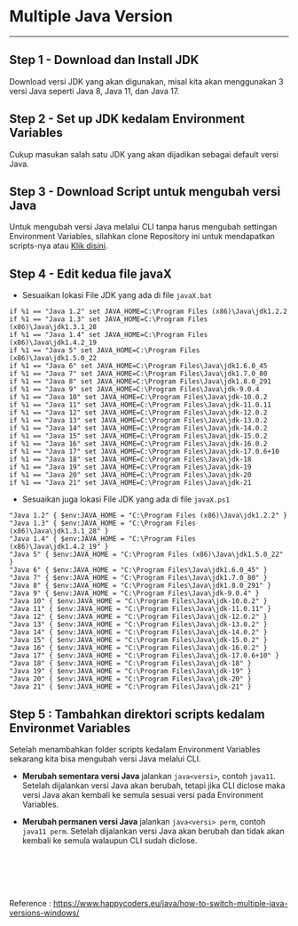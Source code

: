 # Multiple Java Version
---

## **Step 1** - Download dan Install JDK
Download versi JDK yang akan digunakan, misal kita akan menggunakan 3 versi Java seperti Java 8, Java 11, dan Java 17. 

## **Step 2** - Set up JDK kedalam Environment Variables
Cukup masukan salah satu JDK yang akan dijadikan sebagai default versi Java.

## **Step 3** - Download Script untuk mengubah versi Java
Untuk mengubah versi Java melalui CLI tanpa harus mengubah settingan Environment Variables, silahkan clone Repository ini untuk mendapatkan scripts-nya atau [Klik disini](https://www.happycoders.eu/wp-content/uploads/2023/04/scripts-up-to-java21.zip).

## **Step 4** - Edit kedua file javaX
- Sesuaikan lokasi File JDK yang ada di file `javaX.bat`
```
if %1 == "Java 1.2" set JAVA_HOME=C:\Program Files (x86)\Java\jdk1.2.2
if %1 == "Java 1.3" set JAVA_HOME=C:\Program Files (x86)\Java\jdk1.3.1_28
if %1 == "Java 1.4" set JAVA_HOME=C:\Program Files (x86)\Java\jdk1.4.2_19
if %1 == "Java 5" set JAVA_HOME=C:\Program Files (x86)\Java\jdk1.5.0_22
if %1 == "Java 6" set JAVA_HOME=C:\Program Files\Java\jdk1.6.0_45
if %1 == "Java 7" set JAVA_HOME=C:\Program Files\Java\jdk1.7.0_80
if %1 == "Java 8" set JAVA_HOME=C:\Program Files\Java\jdk1.8.0_291
if %1 == "Java 9" set JAVA_HOME=C:\Program Files\Java\jdk-9.0.4
if %1 == "Java 10" set JAVA_HOME=C:\Program Files\Java\jdk-10.0.2
if %1 == "Java 11" set JAVA_HOME=C:\Program Files\Java\jdk-11.0.11
if %1 == "Java 12" set JAVA_HOME=C:\Program Files\Java\jdk-12.0.2
if %1 == "Java 13" set JAVA_HOME=C:\Program Files\Java\jdk-13.0.2
if %1 == "Java 14" set JAVA_HOME=C:\Program Files\Java\jdk-14.0.2
if %1 == "Java 15" set JAVA_HOME=C:\Program Files\Java\jdk-15.0.2
if %1 == "Java 16" set JAVA_HOME=C:\Program Files\Java\jdk-16.0.2
if %1 == "Java 17" set JAVA_HOME=C:\Program Files\Java\jdk-17.0.6+10
if %1 == "Java 18" set JAVA_HOME=C:\Program Files\Java\jdk-18
if %1 == "Java 19" set JAVA_HOME=C:\Program Files\Java\jdk-19
if %1 == "Java 20" set JAVA_HOME=C:\Program Files\Java\jdk-20
if %1 == "Java 21" set JAVA_HOME=C:\Program Files\Java\jdk-21
```

- Sesuaikan juga lokasi File JDK yang ada di file `javaX.ps1`
```
"Java 1.2" { $env:JAVA_HOME = "C:\Program Files (x86)\Java\jdk1.2.2" }
"Java 1.3" { $env:JAVA_HOME = "C:\Program Files (x86)\Java\jdk1.3.1_28" }
"Java 1.4" { $env:JAVA_HOME = "C:\Program Files (x86)\Java\jdk1.4.2_19" }
"Java 5" { $env:JAVA_HOME = "C:\Program Files (x86)\Java\jdk1.5.0_22" }
"Java 6" { $env:JAVA_HOME = "C:\Program Files\Java\jdk1.6.0_45" }
"Java 7" { $env:JAVA_HOME = "C:\Program Files\Java\jdk1.7.0_80" }
"Java 8" { $env:JAVA_HOME = "C:\Program Files\Java\jdk1.8.0_291" }
"Java 9" { $env:JAVA_HOME = "C:\Program Files\Java\jdk-9.0.4" }
"Java 10" { $env:JAVA_HOME = "C:\Program Files\Java\jdk-10.0.2" }
"Java 11" { $env:JAVA_HOME = "C:\Program Files\Java\jdk-11.0.11" }
"Java 12" { $env:JAVA_HOME = "C:\Program Files\Java\jdk-12.0.2" }
"Java 13" { $env:JAVA_HOME = "C:\Program Files\Java\jdk-13.0.2" }
"Java 14" { $env:JAVA_HOME = "C:\Program Files\Java\jdk-14.0.2" }
"Java 15" { $env:JAVA_HOME = "C:\Program Files\Java\jdk-15.0.2" }
"Java 16" { $env:JAVA_HOME = "C:\Program Files\Java\jdk-16.0.2" }
"Java 17" { $env:JAVA_HOME = "C:\Program Files\Java\jdk-17.0.6+10" }
"Java 18" { $env:JAVA_HOME = "C:\Program Files\Java\jdk-18" }
"Java 19" { $env:JAVA_HOME = "C:\Program Files\Java\jdk-19" }
"Java 20" { $env:JAVA_HOME = "C:\Program Files\Java\jdk-20" }
"Java 21" { $env:JAVA_HOME = "C:\Program Files\Java\jdk-21" }
```

## **Step 5** : Tambahkan direktori scripts kedalam Environmet Variables

Setelah menambahkan folder scripts kedalam Environment Variables sekarang kita bisa mengubah versi Java melalui CLI. 

- **Merubah sementara versi Java** jalankan `java<versi>`, contoh `java11`. Setelah dijalankan versi Java akan berubah, tetapi jika CLI diclose maka versi Java akan kembali ke semula sesuai versi pada Environment Variables.

- **Merubah permanen versi Java** jalankan `java<versi> perm`, contoh `java11 perm`. Setelah dijalankan versi Java akan berubah dan tidak akan kembali ke semula walaupun CLI sudah diclose.

<br ><br ><br ><br >


Reference : https://www.happycoders.eu/java/how-to-switch-multiple-java-versions-windows/
